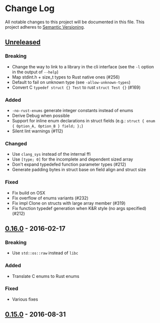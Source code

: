 # Change Log

All notable changes to this project will be documented in this file.
This project adheres to [Semantic Versioning](http://semver.org/).

## [Unreleased]
### Breaking
- Change the way to link to a library in the cli interface (see the `-l` option
  in the output of `--help`)
- Map stdint.h + size_t types to Rust native ones (#256)
- Default to fail on unknown type (see `-allow-unknown-types`)
- Convert C `typedef struct {} Test` to rust `struct Test {}` (#169)

### Added
- `-no-rust-enums` generate integer constants instead of enums
- Derive Debug when possible
- Support for inline enum declarations in struct fields (e.g.: `struct { enum { Option_A, Option_B } field; };`)
- Silent lint warnings (#112)

### Changed
- Use `clang_sys` instead of the internal ffi
- Use `[type; 0]` for the incomplete and dependent sized array
- Don't expand typedefed function parameter types (#212)
- Generate padding bytes in struct base on field align and struct size

### Fixed
- Fix build on OSX
- Fix overflow of enums variants (#232)
- Fix impl Clone on structs with large array member (#319)
- Fix function typedef generation when K&R style (no args specified) (#212)


## [0.16.0] - 2016-02-17
### Breaking
- Use `std::os::raw` instead of `libc`

### Added
- Translate C enums to Rust enums

### Fixed
- Various fixes

## [0.15.0] - 2016-08-31

[Unreleased]: https://github.com/crabtw/rust-bindgen/compare/0.16...HEAD
[0.16.0]: https://github.com/crabtw/rust-bindgen/compare/0.15...0.16
[0.15.0]: https://github.com/crabtw/rust-bindgen/compare/0.14...0.15
